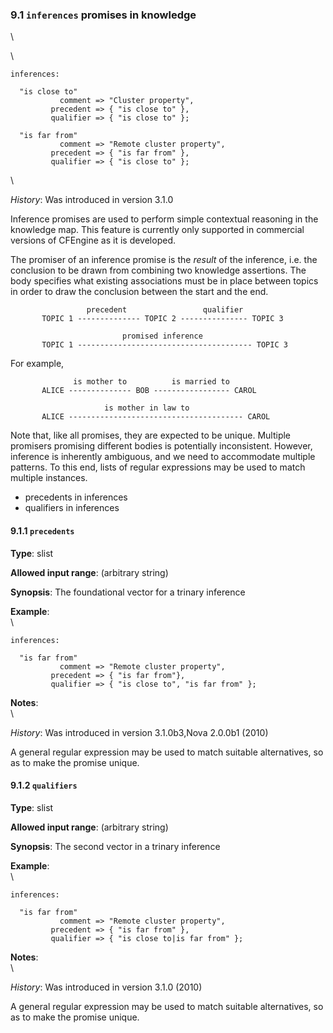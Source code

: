 ### 9.1 `inferences` promises in knowledge

\

\

    inferences:

      "is close to" 
               comment => "Cluster property",
             precedent => { "is close to" },
             qualifier => { "is close to" };

      "is far from" 
               comment => "Remote cluster property",
             precedent => { "is far from" },
             qualifier => { "is close to" };

\

*History*: Was introduced in version 3.1.0

Inference promises are used to perform simple contextual reasoning in
the knowledge map. This feature is currently only supported in
commercial versions of CFEngine as it is developed.

The promiser of an inference promise is the *result* of the inference,
i.e. the conclusion to be drawn from combining two knowledge assertions.
The body specifies what existing associations must be in place between
topics in order to draw the conclusion between the start and the end.

         
                     precedent                 qualifier
           TOPIC 1 -------------- TOPIC 2 --------------- TOPIC 3
         
                             promised inference
           TOPIC 1 --------------------------------------- TOPIC 3
         

For example,

         
                  is mother to          is married to
           ALICE -------------- BOB ----------------- CAROL
         
                         is mother in law to
           ALICE --------------------------------------- CAROL
         

Note that, like all promises, they are expected to be unique. Multiple
promisers promising different bodies is potentially inconsistent.
However, inference is inherently ambiguous, and we need to accommodate
multiple patterns. To this end, lists of regular expressions may be used
to match multiple instances.

-   precedents in inferences
-   qualifiers in inferences

#### 9.1.1 `precedents`

**Type**: slist

**Allowed input range**: (arbitrary string)

**Synopsis**: The foundational vector for a trinary inference

**Example**:\
 \

    inferences:

      "is far from" 
               comment => "Remote cluster property",
             precedent => { "is far from"},
             qualifier => { "is close to", "is far from" };

**Notes**:\
 \

*History*: Was introduced in version 3.1.0b3,Nova 2.0.0b1 (2010)

A general regular expression may be used to match suitable alternatives,
so as to make the promise unique.

#### 9.1.2 `qualifiers`

**Type**: slist

**Allowed input range**: (arbitrary string)

**Synopsis**: The second vector in a trinary inference

**Example**:\
 \

    inferences:

      "is far from" 
               comment => "Remote cluster property",
             precedent => { "is far from" },
             qualifier => { "is close to|is far from" };

**Notes**:\
 \

*History*: Was introduced in version 3.1.0 (2010)

A general regular expression may be used to match suitable alternatives,
so as to make the promise unique.
